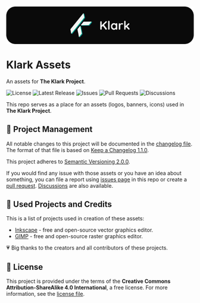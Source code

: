 <img
  style="display: block; margin-left: auto; margin-right: auto;"
  src=".github/assets/klark-banner-700x140.png"
  alt="Klark banner"
/>

# Klark Assets
An assets for **The Klark Project**.

![License](https://img.shields.io/github/license/krystejj/klark-assets?label=License)
![Latest Release](https://img.shields.io/github/v/release/krystejj/klark-assets?label=Latest%20Release)
![Issues](https://img.shields.io/github/issues/krystejj/klark-assets?label=Issues)
![Pull Requests](https://img.shields.io/github/issues-pr/krystejj/klark-assets?label=Pull%20Requests)
![Discussions](https://img.shields.io/github/discussions/krystejj/klark-assets?label=Discussions)

This repo serves as a place for an assets (logos, banners, icons) used in **The Klark Project**.

## 📖 Project Management
All notable changes to this project will be documented in the [changelog file](CHANGELOG.md). The format of that file is based on [Keep a Changelog 1.1.0](https://keepachangelog.com/en/1.1.0/).

This project adheres to [Semantic Versioning 2.0.0](https://semver.org/spec/v2.0.0.html).

If you would find any issue with those assets or you have an idea about something, you can file a report using [issues page](https://github.com/krystejj/klark-assets/issues) in this repo or create a [pull request](https://github.com/krystejj/klark-assets/pulls). [Discussions](https://github.com/krystejj/klark-assets/discussions) are also available.

## 🙏 Used Projects and Credits
This is a list of projects used in creation of these assets:
- [Inkscape](https://inkscape.org/) - free and open-source vector graphics editor.
- [GIMP](https://www.gimp.org/) - free and open-source raster graphics editor.

💗 Big thanks to the creators and all contributors of these projects.

## 📜 License
This project is provided under the terms of the **Creative Commons Attribution-ShareAlike 4.0 International**, a free license. For more information, see the [license file](LICENSE.md).
